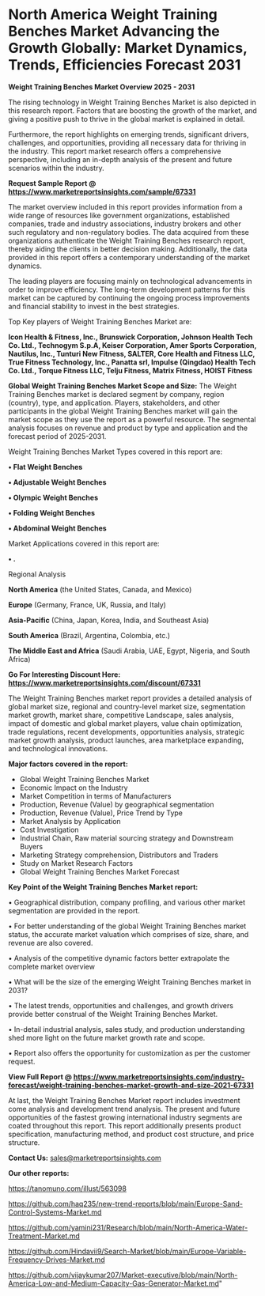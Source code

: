 # North America Weight Training Benches Market Advancing the Growth Globally: Market Dynamics, Trends, Efficiencies Forecast 2031

<Strong> Weight Training Benches Market Overview 2025 - 2031</strong>

The rising technology in Weight Training Benches Market is also depicted in this research report. Factors that are boosting the growth of the market, and giving a positive push to thrive in the global market is explained in detail.

Furthermore, the report highlights on emerging trends, significant drivers, challenges, and opportunities, providing all necessary data for thriving in the industry. This report market research offers a comprehensive perspective, including an in-depth analysis of the present and future scenarios within the industry.

<strong>Request Sample Report @ <a href=https://www.marketreportsinsights.com/sample/67331>https://www.marketreportsinsights.com/sample/67331</a></strong>

The market overview included in this report provides information from a wide range of resources like government organizations, established companies, trade and industry associations, industry brokers and other such regulatory and non-regulatory bodies. The data acquired from these organizations authenticate the Weight Training Benches research report, thereby aiding the clients in better decision making. Additionally, the data provided in this report offers a contemporary understanding of the market dynamics.

The leading players are focusing mainly on technological advancements in order to improve efficiency. The long-term development patterns for this market can be captured by continuing the ongoing process improvements and financial stability to invest in the best strategies.

Top Key players of Weight Training Benches Market are:

<strong>Icon Health & Fitness, Inc., Brunswick Corporation, Johnson Health Tech Co. Ltd., Technogym S.p.A, Keiser Corporation, Amer Sports Corporation, Nautilus, Inc., Tunturi New Fitness, SALTER, Core Health and Fitness LLC, True Fitness Technology, Inc., Panatta srl, Impulse (Qingdao) Health Tech Co. Ltd., Torque Fitness LLC, Telju Fitness, Matrix Fitness, HOIST Fitness</strong>

<strong><b>Global Weight Training Benches Market Scope and Size:</b></strong>
The Weight Training Benches market is declared segment by company, region (country), type, and application. Players, stakeholders, and other participants in the global Weight Training Benches market will gain the market scope as they use the report as a powerful resource. The segmental analysis focuses on revenue and product by type and application and the forecast period of 2025-2031.

Weight Training Benches Market Types covered in this report are:

<strong>• Flat Weight Benches

• Adjustable Weight Benches

• Olympic Weight Benches

• Folding Weight Benches

• Abdominal Weight Benches</strong>

Market Applications covered in this report are:

<strong>• .</strong> 

Regional Analysis

<strong>North America</strong> (the United States, Canada, and Mexico)

<strong>Europe</strong> (Germany, France, UK, Russia, and Italy)

<strong>Asia-Pacific</strong> (China, Japan, Korea, India, and Southeast Asia)

<strong>South America</strong> (Brazil, Argentina, Colombia, etc.)

<strong>The Middle East and Africa</strong> (Saudi Arabia, UAE, Egypt, Nigeria, and South Africa)

<strong>Go For Interesting Discount Here: <a href=https://www.marketreportsinsights.com/discount/67331>https://www.marketreportsinsights.com/discount/67331</a></strong>

The Weight Training Benches market report provides a detailed analysis of global market size, regional and country-level market size, segmentation market growth, market share, competitive Landscape, sales analysis, impact of domestic and global market players, value chain optimization, trade regulations, recent developments, opportunities analysis, strategic market growth analysis, product launches, area marketplace expanding, and technological innovations.

<strong><b>Major factors covered in the report:</b></strong>
<ul>
  <li>Global Weight Training Benches Market </li>
  <li>Economic Impact on the Industry</li>
  <li>Market Competition in terms of Manufacturers</li>
  <li>Production, Revenue (Value) by geographical segmentation</li>
  <li>Production, Revenue (Value), Price Trend by Type</li>
  <li>Market Analysis by Application</li>
  <li>Cost Investigation</li>
  <li>Industrial Chain, Raw material sourcing strategy and Downstream Buyers</li>
  <li>Marketing Strategy comprehension, Distributors and Traders</li>
  <li>Study on Market Research Factors</li>
  <li>Global Weight Training Benches Market Forecast</li>
</ul>

<strong><b>Key Point of the Weight Training Benches Market report:</b></strong>

• Geographical distribution, company profiling, and various other market segmentation are provided in the report.

• For better understanding of the global Weight Training Benches market status, the accurate market valuation which comprises of size, share, and revenue are also covered.

• Analysis of the competitive dynamic factors better extrapolate the complete market overview

• What will be the size of the emerging Weight Training Benches market in 2031?

• The latest trends, opportunities and challenges, and growth drivers provide better construal of the Weight Training Benches Market.

• In-detail industrial analysis, sales study, and production understanding shed more light on the future market growth rate and scope.

• Report also offers the opportunity for customization as per the customer request.

<strong><b>View Full Report @ <a href=https://www.marketreportsinsights.com/industry-forecast/weight-training-benches-market-growth-and-size-2021-67331>https://www.marketreportsinsights.com/industry-forecast/weight-training-benches-market-growth-and-size-2021-67331</a></b></strong>


At last, the Weight Training Benches Market report includes investment come analysis and development trend analysis. The present and future opportunities of the fastest growing international industry segments are coated throughout this report. This report additionally presents product specification, manufacturing method, and product cost structure, and price structure.

<strong>Contact Us:</strong>
sales@marketreportsinsights.com

<strong>Our other reports:</strong>

<a href=https://tanomuno.com/illust/563098>https://tanomuno.com/illust/563098</a>

<a href=https://github.com/haq235/new-trend-reports/blob/main/Europe-Sand-Control-Systems-Market.md>https://github.com/haq235/new-trend-reports/blob/main/Europe-Sand-Control-Systems-Market.md</a>

<a href=https://github.com/yamini231/Research/blob/main/North-America-Water-Treatment-Market.md>https://github.com/yamini231/Research/blob/main/North-America-Water-Treatment-Market.md</a>

<a href=https://github.com/Hindavii9/Search-Market/blob/main/Europe-Variable-Frequency-Drives-Market.md>https://github.com/Hindavii9/Search-Market/blob/main/Europe-Variable-Frequency-Drives-Market.md</a>

<a href=https://github.com/vijaykumar207/Market-executive/blob/main/North-America-Low-and-Medium-Capacity-Gas-Generator-Market.md>https://github.com/vijaykumar207/Market-executive/blob/main/North-America-Low-and-Medium-Capacity-Gas-Generator-Market.md</a>"
